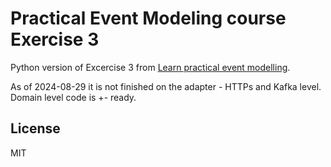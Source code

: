 # Practical Event Modeling course Exercise 3

Python version of Excercise 3 from [Learn practical event modelling](https://github.com/confluentinc/learn-practical-event-modeling).

As of 2024-08-29 it is not finished on the adapter - HTTPs and Kafka level.
Domain level code is +- ready.

## License
MIT
